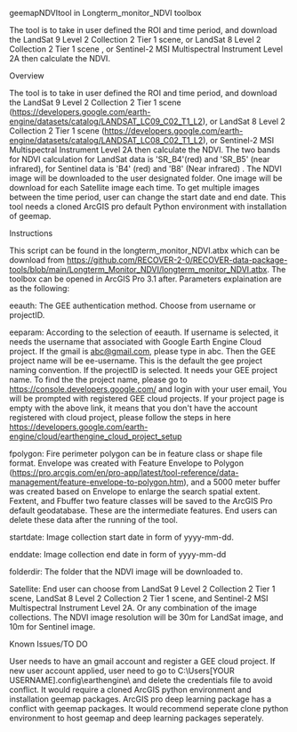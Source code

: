 geemapNDVItool in Longterm_monitor_NDVI toolbox

The tool is to take in user defined the ROI and time period, and download the LandSat 9 Level 2 Collection 2 Tier 1 scene, or  LandSat 8 Level 2 Collection 2 Tier 1 scene , or Sentinel-2 MSI Multispectral Instrument Level 2A then calculate the NDVI. 
 
Overview

The tool is to take in user defined the ROI and time period, and download the LandSat 9 Level 2 Collection 2 Tier 1 scene (https://developers.google.com/earth-engine/datasets/catalog/LANDSAT_LC09_C02_T1_L2), or  LandSat 8 Level 2 Collection 2 Tier 1 scene (https://developers.google.com/earth-engine/datasets/catalog/LANDSAT_LC08_C02_T1_L2), or Sentinel-2 MSI Multispectral Instrument Level 2A  then calculate the NDVI. The two bands for NDVI calculation  for LandSat data is 'SR_B4'(red) and 'SR_B5' (near infrared), for Sentinel data is 'B4' (red) and 'B8' (Near infrared) . The NDVI image will be downloaded to the user designated folder. One image will be download for each Satellite image each time. To get multiple images between the time period, user can change the start date and end date. This tool needs a cloned ArcGIS pro default Python environment with installation of geemap.‌

Instructions

This script can be found in the longterm_monitor_NDVI.atbx which can be download from https://github.com/RECOVER-2-0/RECOVER-data-package-tools/blob/main/Longterm_Monitor_NDVI/longterm_monitor_NDVI.atbx.
The toolbox can be opened in ArcGIS Pro 3.1 after. Parameters explaination are as the following:

eeauth: The GEE authentication method. Choose from username or projectID.

eeparam: According to the selection of eeauth. If username is selected, it needs the username that associated with Google Earth Engine Cloud project. If the gmail is abc@gmail.com, please type in abc. Then the GEE project name will be ee-username. This is the default the gee project naming convention.
If the projectID is selected. It needs your GEE project name. To find the the project name, please go to https://console.developers.google.com/ and login with your user email, You will be prompted with registered GEE cloud projects. If your project page is empty with the above link, it means that you don't have the account registered with cloud project, please follow the steps in here https://developers.google.com/earth-engine/cloud/earthengine_cloud_project_setup

fpolygon: Fire perimeter polygon can be in feature class or shape file format. Envelope was created with Feature Envelope to Polygon (https://pro.arcgis.com/en/pro-app/latest/tool-reference/data-management/feature-envelope-to-polygon.htm), and a 5000 meter buffer was created based on Envelope to enlarge the search spatial extent. Fextent, and Fbuffer two feature classes will be saved to the ArcGIS Pro default geodatabase. These are the intermediate features. End users can delete these data after the running of the tool.

startdate: Image collection start date in form of yyyy-mm-dd.

enddate: Image collection end date in form of yyyy-mm-dd

folderdir: The folder that the NDVI image will be downloaded to.

Satellite: End user can choose from LandSat 9 Level 2 Collection 2 Tier 1 scene, LandSat 8 Level 2 Collection 2 Tier 1 scene, and Sentinel-2 MSI Multispectral Instrument Level 2A. Or any combination of the image collections. The NDVI image resolution will be 30m for LandSat image, and 10m for Sentinel image.


Known Issues/TO DO

User needs to have an gmail account and register a GEE cloud project.
If new user account applied, user need to go to C:\Users\[YOUR USERNAME]\.config\earthengine\ and delete the credentials file to avoid conflict.
It would require a cloned ArcGIS python environment and installation geemap packages.
ArcGIS pro deep learning package has a conflict with geemap packages. It would recommend seperate clone python environment to host geemap and deep learning packages seperately.



